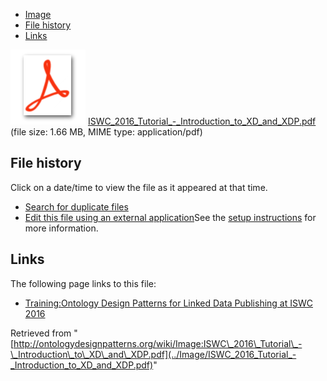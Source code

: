 * [Image](../Image/ISWC_2016_Tutorial_-_Introduction_to_XD_and_XDP.pdf#file)
* [File history](../Image/ISWC_2016_Tutorial_-_Introduction_to_XD_and_XDP.pdf#filehistory)
* [Links](../Image/ISWC_2016_Tutorial_-_Introduction_to_XD_and_XDP.pdf#filelinks)

[![](../skins/common/images/icons/fileicon-pdf.png)](../Image/ISWC_2016_Tutorial_-_Introduction_to_XD_and_XDP.pdf "ISWC 2016 Tutorial - Introduction to XD and XDP.pdf")
[ISWC\_2016\_Tutorial\_-\_Introduction\_to\_XD\_and\_XDP.pdf](../images/d/d9/ISWC_2016_Tutorial_-_Introduction_to_XD_and_XDP.pdf "ISWC 2016 Tutorial - Introduction to XD and XDP.pdf")‎  (file size: 1.66 MB, MIME type: application/pdf)





## File history

Click on a date/time to view the file as it appeared at that time.



  
* [Search for duplicate files](http://ontologydesignpatterns.org/wiki/Special:FileDuplicateSearch/ISWC_2016_Tutorial_-_Introduction_to_XD_and_XDP.pdf "Special:FileDuplicateSearch/ISWC 2016 Tutorial - Introduction to XD and XDP.pdf")
* [Edit this file using an external application](http://ontologydesignpatterns.org/wiki/index.php?title=Image:ISWC_2016_Tutorial_-_Introduction_to_XD_and_XDP.pdf&action=edit&externaledit=true&mode=file "Image:ISWC 2016 Tutorial - Introduction to XD and XDP.pdf")See the [setup instructions](http://www.mediawiki.org/wiki/Manual:External_editors "http://www.mediawiki.org/wiki/Manual:External_editors") for more information.

## Links



The following page links to this file:


* [Training:Ontology Design Patterns for Linked Data Publishing at ISWC 2016](../Training/Ontology_Design_Patterns_for_Linked_Data_Publishing_at_ISWC_2016 "Training:Ontology Design Patterns for Linked Data Publishing at ISWC 2016")


Retrieved from "[http://ontologydesignpatterns.org/wiki/Image:ISWC\_2016\_Tutorial\_-\_Introduction\_to\_XD\_and\_XDP.pdf](../Image/ISWC_2016_Tutorial_-_Introduction_to_XD_and_XDP.pdf)"